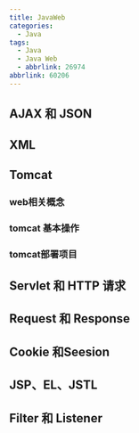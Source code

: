 ```yaml
---
title: JavaWeb
categories:
  - Java
tags:
  - Java
  - Java Web
  - abbrlink: 26974
abbrlink: 60206
---
```

## AJAX 和 JSON







## XML









## Tomcat

### web相关概念



### tomcat 基本操作



### tomcat部署项目







## Servlet 和 HTTP 请求













## Request 和 Response







## Cookie 和Seesion







## JSP、EL、JSTL









## Filter 和 Listener





























